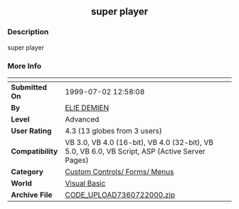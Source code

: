 ﻿<div align="center">

## super player


</div>

### Description

super player
 
### More Info
 


<span>             |<span>
---                |---
**Submitted On**   |1999-07-02 12:58:08
**By**             |[ELIE DEMIEN](https://github.com/Planet-Source-Code/PSCIndex/blob/master/ByAuthor/elie-demien.md)
**Level**          |Advanced
**User Rating**    |4.3 (13 globes from 3 users)
**Compatibility**  |VB 3\.0, VB 4\.0 \(16\-bit\), VB 4\.0 \(32\-bit\), VB 5\.0, VB 6\.0, VB Script, ASP \(Active Server Pages\) 
**Category**       |[Custom Controls/ Forms/  Menus](https://github.com/Planet-Source-Code/PSCIndex/blob/master/ByCategory/custom-controls-forms-menus__1-4.md)
**World**          |[Visual Basic](https://github.com/Planet-Source-Code/PSCIndex/blob/master/ByWorld/visual-basic.md)
**Archive File**   |[CODE\_UPLOAD7360722000\.zip](https://github.com/Planet-Source-Code/elie-demien-super-player__1-9450/archive/master.zip)








